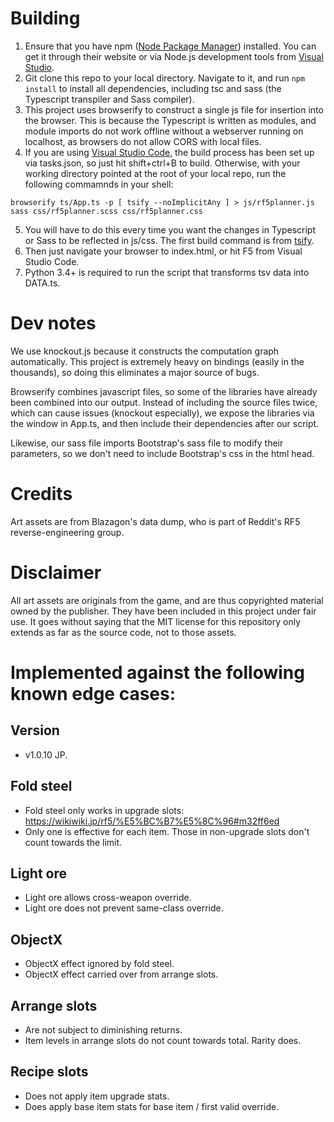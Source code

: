 # Building
1. Ensure that you have npm ([Node Package Manager](https://www.npmjs.com/)) installed. You can get it through their website or via Node.js development tools from [Visual Studio](https://visualstudio.microsoft.com/).
2. Git clone this repo to your local directory. Navigate to it, and run `npm install` to install all dependencies, including tsc and sass (the Typescript transpiler and Sass compiler).
3. This project uses browserify to construct a single js file for insertion into the browser. This is because the Typescript is written as modules, and module imports do not work offline without a webserver running on localhost, as browsers do not allow CORS with local files.
4. If you are using [Visual Studio Code](https://code.visualstudio.com/), the build process has been set up via tasks.json, so just hit shift+ctrl+B to build. Otherwise, with your working directory pointed at the root of your local repo, run the following commamnds in your shell:
```
browserify ts/App.ts -p [ tsify --noImplicitAny ] > js/rf5planner.js
sass css/rf5planner.scss css/rf5planner.css
```
5. You will have to do this every time you want the changes in Typescript or Sass to be reflected in js/css. The first build command is from [tsify](https://github.com/TypeStrong/tsify).
6. Then just navigate your browser to index.html, or hit F5 from Visual Studio Code.
7. Python 3.4+ is required to run the script that transforms tsv data into DATA.ts.

# Dev notes
We use knockout.js because it constructs the computation graph automatically. This project is extremely heavy on bindings (easily in the thousands), so doing this eliminates a major source of bugs.

Browserify combines javascript files, so some of the libraries have already been combined into our output. Instead of including the source files twice, which can cause issues (knockout especially), we expose the libraries via the window in App.ts, and then include their dependencies after our script.

Likewise, our sass file imports Bootstrap's sass file to modify their parameters, so we don't need to include Bootstrap's css in the html head.

# Credits
Art assets are from Blazagon's data dump, who is part of Reddit's RF5 reverse-engineering group.

# Disclaimer
All art assets are originals from the game, and are thus copyrighted material owned by the publisher. They have been included in this project under fair use. It goes without saying that the MIT license for this repository only extends as far as the source code, not to those assets.

# Implemented against the following known edge cases:
## Version
* v1.0.10 JP.
## Fold steel
* Fold steel only works in upgrade slots: https://wikiwiki.jp/rf5/%E5%BC%B7%E5%8C%96#m32ff6ed
* Only one is effective for each item. Those in non-upgrade slots don't count towards the limit.
## Light ore
* Light ore allows cross-weapon override.
* Light ore does not prevent same-class override.
## ObjectX
* ObjectX effect ignored by fold steel.
* ObjectX effect carried over from arrange slots.

## Arrange slots
* Are not subject to diminishing returns.
* Item levels in arrange slots do not count towards total. Rarity does.

## Recipe slots
* Does not apply item upgrade stats.
* Does apply base item stats for base item / first valid override.